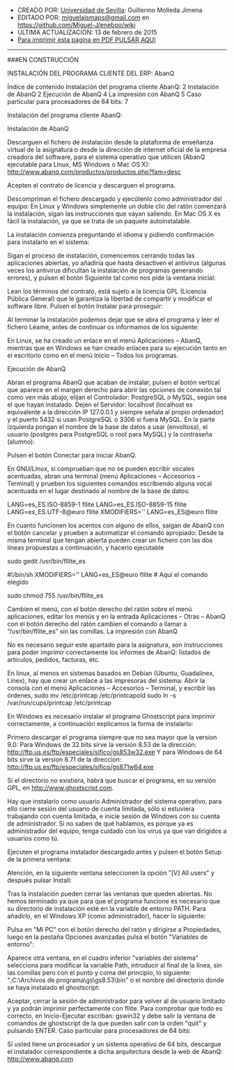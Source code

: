 * CREADO POR: [Universidad de Sevilla](http://www.us.es): Guillermo Molleda Jimena
* EDITADO POR: miguelajsmaps@gmail.com en https://github.com/Miguel-J/eneboo/wiki
* ULTIMA ACTUALIZACIÓN: 13 de febrero de 2015
* [Para imprimir esta pagina en PDF PULSAR AQUI](https://gitprint.com/Miguel-J/eneboo/wiki/Area-de-Facturaci%C3%B3n-COMPLETO-UNIV.SEVILLA)

----
###EN CONSTRUCCIÓN

INSTALACIÓN DEL PROGRAMA CLIENTE DEL ERP: AbanQ




Índice de contenido
Instalación del programa cliente AbanQ:	2
Instalación de AbanQ	2
Ejecución de AbanQ	4
La impresión con AbanQ	5
Caso particular para procesadores de 64 bits:	7

Instalación del programa cliente AbanQ:

Instalación de AbanQ

Descarguen el fichero de instalación desde la plataforma de enseñanza virtual de la asignatura o desde la dirección de internet oficial de la empresa creadora del software, para el sistema operativo que utilicen (AbanQ ejecutable para Linux, MS Windows o Mac OS X):
http://www.abanq.com/productos/productos.php?fam=desc

Acepten el contrato de licencia y descarguen el programa.


Descompriman el fichero descargado y ejecútenlo como administrador del equipo:
En Linux y Windows simplemente un doble clic del ratón comenzará la instalación, sigan las instrucciones que vayan saliendo.
En Mac OS X es fácil la instalación, ya que se trata de un paquete autoinstalable.

La instalación comienza preguntando el idioma y pidiendo confirmación para instalarlo en el sistema:

Sigan el proceso de instalación, comencemos cerrando todas las aplicaciones abiertas, yo añadiría que hasta desactiven el antivirus (algunas veces los antivirus dificultan la instalación de programas generando errores), y pulsen el botón Siguiente tal como nos pide la ventana inicial:

Lean los términos del contrato, está sujeto a la licencia GPL (Licencia Pública General) que le garantiza la libertad de compartir y modificar el software libre. Pulsen el botón Instalar para proseguir:

Al terminar la instalación podemos dejar que se abra el programa y leer el fichero Léame, antes de continuar os informamos de los siguiente:

En Linux, se ha creado un enlace en el menú Aplicaciones – AbanQ, mientras que en Windows se han creado enlaces  para su ejecución tanto en el escritorio como en el menú Inicio – Todos los programas.

Ejecución de AbanQ

Abran el programa AbanQ que acaban de instalar, pulsen el botón vertical que aparece en el margen derecho para abrir las opciones de conexión tal como ven más abajo, elijan el Controlador: PostgreSQL o MySQL, según sea el que hayan instalado. Dejen el Servidor: localhost (localhost es equivalente a la dirección IP 127.0.0.1 y siempre señala al propio ordenador) y el puerto 5432 si usan PostgreSQL o 3306 si fuera MySQL. En la parte izquierda pongan el nombre de la base de datos a usar (envoltosa), el usuario (postgres para PostgreSQL o root para MySQL) y la contraseña (alumno):


Pulsen el botón Conectar para iniciar AbanQ.

En GNU/Linux, si comprueban que no se pueden escribir vocales acentuadas, abran una terminal (menú Aplicaciones – Accesorios – Terminal) y prueben los siguientes comandos escribiendo alguna vocal acentuada en el lugar destinado al nombre de la base de datos:

LANG=es_ES.ISO-8859-1 fllite
LANG=es_ES.ISO-8859-15 fllite
LANG=es_ES.UTF-8@euro fllite
XMODIFIERS='' LANG=es_ES@euro fllite 

En cuanto funcionen los acentos con alguno de ellos, salgan de AbanQ con el botón cancelar y prueben a automatizar el comando apropiado: Desde la misma terminal que tengan abierta pueden crear un fichero con las dos líneas propuestas a continuación, y hacerlo ejecutable

sudo gedit /usr/bin/fllite_es

#!/bin/sh 
XMODIFIERS='' LANG=es_ES@euro fllite # Aquí el comando elegido

sudo chmod 755 /usr/bin/fllite_es

Cambien el menú, con el botón derecho del ratón sobre el menú aplicaciones, editar los menús y en la entrada Aplicaciones – Otras – AbanQ con el botón derecho del ratón cambien el comando a llamar a “/usr/bin/fllite_es” sin las comillas.
La impresión con AbanQ

No es necesario seguir este apartado para la asignatura, son instrucciones para poder imprimir correctamente los informes de AbanQ: listados de artículos, pedidos, facturas, etc.

En linux, al menos en sistemas basados en Debian (Ubuntu, Guadalinex, Linex), hay que crear un enlace a las impresoras del sistema:
Abrir la consola con el menú Aplicaciones – Accesorios – Terminal, y escribir las órdenes,
sudo mv /etc/printcap /etc/printcapold
sudo ln -s /var/run/cups/printcap /etc/printcap

En Windows es necesario instalar el programa Ghostscript para imprimir correctamente, a continuación explicamos la forma de instalarlo:

Primero descargar el programa siempre que no sea mayor que la version 9.0:
Para Windows de 32 bits sirve la versión 8.53 de la dirección:
http://ftp.us.es/ftp/especiales/sifico/gs853w32.exe
Y para Windows de 64 bits sirve la version 8.71 de la direccion:
http://ftp.us.es/ftp/especiales/sifico/gs871w64.exe

Si el directorio no existiera, habrá que buscar el programa, en su versión GPL, en http://www.ghostscript.com.

Hay que instalarlo como usuario Administrador del sistema operativo, para ello cierre sesión del usuario de cuenta limitada, sólo si estuviera trabajando con cuenta limitada, e inicie sesión de Windows con su cuenta de administrador. Si no saben de qué hablamos, es porque ya es administrador del equipo, tenga cuidado con los virus ya que van dirigidos a usuarios como tú.

Ejecuten el programa instalador descargado antes y pulsen el botón Setup de la primera ventana:

Atención, en la siguiente ventana seleccionen la opción "[V] All users" y después pulsar Install:

Tras la instalación pueden cerrar las ventanas que queden abiertas. No hemos terminado ya que para que el programa funcione es necesario que su directorio de instalación esté en la variable de entorno PATH. Para añadirlo, en el Windows XP (como administrador), hacer lo siguiente:

Pulsa en "Mi PC" con el botón derecho del ratón y dirigirse a Propiedades, luego en la pestaña Opciones avanzadas pulsa el botón "Variables de entorno":

Aparece otra ventana, en el cuadro inferior "variables del sistema" selecciona para modificar la variable Path, introducir al final de la línea, sin las comillas pero con el punto y coma del principio, lo siguiente: ";C:\Archivos de programa\gs\gs8.53\bin" o el nombre del directorio donde se haya instalado el ghostscript:

Aceptar, cerrar la sesión de administrador para volver al de usuario limitado y ya podrán imprimir perfectamente con fllite. Para comprobar que todo es correcto, en Inicio-Ejecutar escriban: gswin32 y debe salir la ventana de comandos de ghostscript de la que pueden salir con la orden "quit" y pulsando ENTER.
Caso particular para procesadores de 64 bits:

Si usted tiene un procesador y un sistema operativo de 64 bits, descargue el instalador correspondiente a dicha arquitectura desde la web de AbanQ: http://www.abanq.com
